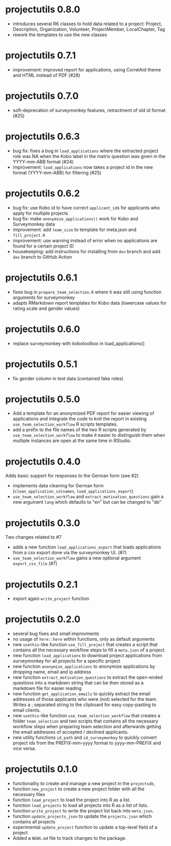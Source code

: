 # projectutils 0.8.0
- introduces several R6 classes to hold data related to a project: Project, Description, Organization, Volunteer, ProjectMember, LocalChapter, Tag
- rework the templates to use the new classes

# projectutils 0.7.1
- improvement: improved report for applications, using CorrelAid theme and HTML instead of PDF (#28)

# projectutils 0.7.0
- soft-deprecation of surveymonkey features, retractment of old id format (#25)
# projectutils 0.6.3
- bug fix: fixes a bug in `load_applications` where the extracted project role was NA when the Kobo label in the matrix question was given in the YYYY-mm-ABB format (#24)
- improvement: `load_applications` now takes a project id in the new format (YYYY-mm-ABB) for filtering (#25)

# projectutils 0.6.2
- bug fix: use Kobo id to have correct `applicant_id`s for applicants who apply for multiple projects
- bug fix: make `anonymize_applications()` work for Kobo and Surveymonkey data 
- improvement: add `team_size` to template for meta.json and `fill_project.R`
- improvement: use warning instead of error when no applications are found for a certain project ID
- housekeeping: add instructions for installing from `dev` branch and add `dev` branch to GitHub Action
# projectutils 0.6.1
- fixes bug in `prepare_team_selection.R` where it was still using function arguments for surveymonkey
- adapts RMarkdown report templates for Kobo data (lowercase values for rating scale and gender values)

# projectutils 0.6.0
- replace surveymonkey with kobotoolbox in load_applications()

# projectutils 0.5.1
- fix gender column in test data (contained fake roles)

# projectutils 0.5.0
- Add a template for an anonymized PDF report for easier viewing of applications and integrate the code to knit the report in existing `use_team_selection_workflow` R scripts templates. 
- add a prefix to the file names of the two R scripts generated by `use_team_selection_workflow` to make it easier to distinguish them when multiple instances are open at the same time in RStudio. 

# projectutils 0.4.0
Adds basic support for responses to the German form (see #2)
-  implements data cleaning for German form (`clean_application_colnames`, `load_applications_export`) 
-  `use_team_selection_workflow` and `extract_motivation_questions` gain a new argument `lang` which defaults to "en" but can be changed to "de" 

# projectutils 0.3.0
Two changes related to #7 
- adds a new function `load_applications_export` that loads applications from a csv export done via the surveymonkey UI.  (#7)
- `use_team_selection_workflow` gains a new optional argument `export_csv_file` (#7) 
 
# projectutils 0.2.1
* export again `write_project` function

# projectutils 0.2.0
* several bug fixes and small improvments
* no usage of `here::here` within functions, only as default arguments
* new `usethis`-like function `use_fill_project` that creates a script that contains all the necessary workflow steps to fill a `meta.json` of a project.
* new function `load_applications` to download project applications from surveymonkey for all projects for a specific project 
* new function `anonymize_applications` to anonymize applications by dropping name, email and ip address
* new function `extract_motivation_questions` to extract the open-ended questions into a markdown string that can be then stored as a markdown file for easier reading
* new function `get_application_emails` to quickly extract the email addresses of those applicants who were (not) selected for the team. Writes a ; separated string to the clipboard for easy copy-pasting to email clients.
* new `usethis`-like function `use_team_selection_workflow` that creates a folder `team_selection` and two scripts that contains all the necessary workflow steps when preparing team selection and afterwards getting the email addresses of accepted / declined applicants.
* new utility functions `id_path` and `id_surveymonkey` to quickly convert project ids from the PREFIX-mm-yyyy format to yyyy-mm-PREFIX and vice versa. 

# projectutils 0.1.0
* functionality to create and manage a new project in the `projectsdb`, 
* function `new_project` to create a new project folder with all the necessary files
* function `load_project` to load the project into R as a list. 
* function `load_projects` to load all projects into R as a list of lists.
* function `write_project` to write the project list back into `meta.json`.
* function `update_projects_json` to update the `projects.json` which contains all projects
* experimental `update_project` function to update a top-level field of a project
* Added a `NEWS.md` file to track changes to the package.
